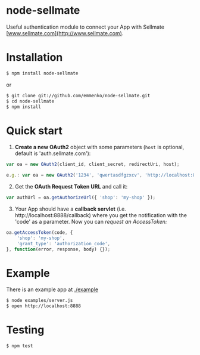 node-sellmate
============

Useful authentication module to connect your App with Sellmate [www.sellmate.com](http://www.sellmate.com).


Installation
============

```bash
$ npm install node-sellmate
```

or

```bash
$ git clone git://github.com/emmenko/node-sellmate.git
$ cd node-sellmate
$ npm install
```

Quick start
===========

1. **Create a new OAuth2** object with some parameters (`host` is optional, default is 'auth.sellmate.com'):

```javascript
var oa = new OAuth2(client_id, client_secret, redirectUri, host);

e.g.: var oa = new OAuth2('1234', 'qwertasdfgzxcv', 'http://localhost:8888/callback');
```

2. Get the **OAuth Request Token URL** and call it:

```javascript
var authUrl = oa.getAuthorizeUrl({ 'shop': 'my-shop' });
```

3. Your App should have a **callback servlet** (i.e. http://localhost:8888/callback) where you get the notification
with the 'code' as a parameter. Now you can **request an AccessToken*:*

```javascript
oa.getAccessToken(code, {
	'shop': 'my-shop',
	'grant_type': 'authorization_code',
}, function(error, response, body) {});
```

Example
=======

There is an example app at [./example](https://github.com/emmenko/node-sellmate/tree/master/examples)

```bash
$ node examples/server.js
$ open http://localhost:8888
```

Testing
=======

```bash
$ npm test
```